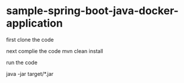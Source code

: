 # sample-spring-boot-java-docker-application

first clone the code

next complie the code
mvn clean install

run the code

java -jar target/*.jar

